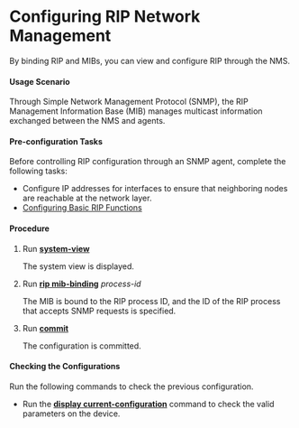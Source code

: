 Configuring RIP Network Management
==================================

By binding RIP and MIBs, you can view and configure RIP
through the NMS.

#### Usage Scenario

Through Simple Network Management
Protocol (SNMP), the RIP Management Information Base (MIB) manages
multicast information exchanged between the NMS and agents.


#### Pre-configuration Tasks

Before controlling
RIP configuration through an SNMP agent, complete the following tasks:

* Configure IP addresses for interfaces to ensure that neighboring
  nodes are reachable at the network layer.
* [Configuring Basic RIP Functions](dc_vrp_rip_cfg_0003.html)

#### Procedure

1. Run [**system-view**](cmdqueryname=system-view)
   
   
   
   The system view is displayed.
2. Run [**rip mib-binding**](cmdqueryname=rip+mib-binding) *process-id*
   
   
   
   The MIB is bound to the RIP process ID, and the ID of the
   RIP process that accepts SNMP requests is specified.
3. Run [**commit**](cmdqueryname=commit)
   
   
   
   The configuration is committed.

#### Checking the Configurations

Run the following
commands to check the previous configuration.

* Run the [**display current-configuration**](cmdqueryname=display+current-configuration) command to check the valid parameters on the device.
